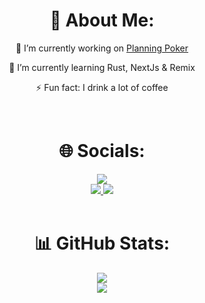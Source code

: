 <h1 align="center">💫 About Me:</h1>

<p align="center">🔭 I’m currently working on <a href="https://github.com/philipphermes/planning-poker" target="_blank">Planning Poker</a></p>
<p align="center">🌱 I’m currently learning Rust, NextJs & Remix</p>
<p align="center">⚡ Fun fact: I drink a lot of coffee</p>

<br/>

<h1 align="center">🌐 Socials:</h1>

<div align="center">
     <img src="https://www.codewars.com/users/philipphermes/badges/large"/>
</div>

<div align="center">
    <a href="https://instagram.com/philhermes" target="_blank">
        <img src="https://img.shields.io/badge/Instagram-%23E4405F.svg?logo=Instagram&logoColor=white"/>
    </a>
    <a href="https://linkedin.com/in/philipp-hermes" target="_blank">
        <img src="https://img.shields.io/badge/LinkedIn-%230077B5.svg?logo=linkedin&logoColor=white"/>
    </a>
</div>

<br/>

<h1 align="center">📊 GitHub Stats:</h1>

<div align="center">
    <img align="center" src="https://github-readme-stats.vercel.app/api?username=philipphermes&theme=dark&hide_border=false&include_all_commits=true&count_private=true"/>
</div>

<div align="center">
    <img src="https://github-readme-stats.vercel.app/api/top-langs/?username=philipphermes&theme=dark&hide_border=false&include_all_commits=true&count_private=true&layout=compact"/>
</div>
